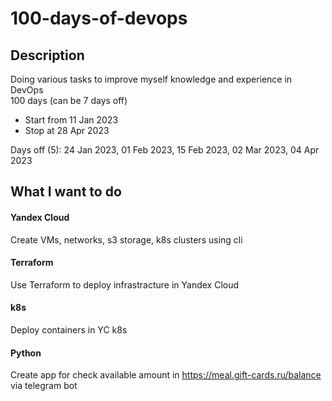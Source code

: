 # 100-days-of-devops

## Description
Doing various tasks to improve myself knowledge and experience in DevOps  
100 days (can be 7 days off)  
 - Start from 11 Jan 2023
 - Stop at 28 Apr 2023  

Days off (5): 24 Jan 2023, 01 Feb 2023, 15 Feb 2023, 02 Mar 2023, 04 Apr 2023

## What I want to do

#### Yandex Cloud

Create VMs, networks, s3 storage, k8s clusters using cli

#### Terraform

Use Terraform to deploy infrastracture in Yandex Cloud

#### k8s

Deploy containers in YC k8s

#### Python

Create app for check available amount in https://meal.gift-cards.ru/balance via telegram bot
